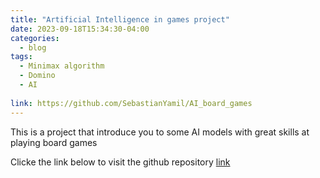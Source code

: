 ```yaml
---
title: "Artificial Intelligence in games project"
date: 2023-09-18T15:34:30-04:00
categories:
  - blog
tags:
  - Minimax algorithm
  - Domino
  - AI
  
link: https://github.com/SebastianYamil/AI_board_games
---
```


This is a project that introduce you to some AI models with great skills at playing board games

Clicke the link below to visit the github repository [link](#)
